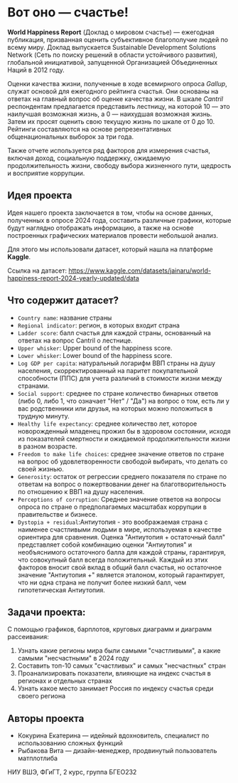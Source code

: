 # Вот оно — счастье!

**World Happiness Report** (Доклад о мировом счастье) — ежегодная публикация, призванная оценить субъективное благополучие людей по всему миру. Доклад выпускается Sustainable Development Solutions Network (Сеть по поиску решений в области устойчивого развития), глобальной инициативой, запущенной Организацией Объединенных Наций в 2012 году.

Оценки качества жизни, полученные в ходе всемирного опроса *Gallup*, служат основой для ежегодного рейтинга счастья. Они основаны на ответах на главный вопрос об оценке качества жизни. В шкале *Cantril* респондентам предлагается представить лестницу, на которой 10 — это наилучшая возможная жизнь, а 0 — наихудшая возможная жизнь. Затем их просят оценить свою текущую жизнь по шкале от 0 до 10. Рейтинги составляются на основе репрезентативных общенациональных выборок за три года.

Также отчете используется ряд факторов для измерения счастья, включая доход, социальную поддержку, ожидаемую продолжительность жизни, свободу выбора жизненного пути, щедрость и восприятие коррупции.

## Идея проекта
Идея нашего проекта заключается в том, чтобы на основе данных, полученных в опросе 2024 года, составить различные графики, которые будут наглядно отображать информацию, а также на основе построенных графических материалов провести небольшой анализ.

Для этого мы использовали датасет, который нашла на платформе **Kaggle**.

Ссылка на датасет: https://www.kaggle.com/datasets/jainaru/world-happiness-report-2024-yearly-updated/data

## Что содержит датасет?
- `Country name`: название страны
- `Regional indicator`: регион, в которых входит страна
- `Ladder score`: балл счастья для каждой страны, основанный на ответах на вопрос Cantril о лестнице.
- `Upper whisker`: Upper bound of the happiness score.
- `Lower whisker`: Lower bound of the happiness score.
- `Log GDP per capita`: натуральный логарифм ВВП страны на душу населения, скорректированный на паритет покупательной способности (ППС) для учета различий в стоимости жизни между странами.
- `Social support`: среднее по стране количество бинарных ответов (либо 0, либо 1, что означает "Нет" / "Да") на вопрос о том, есть ли у вас родственники или друзья, на которых можно положиться в трудную минуту.
- `Healthy life expectancy`: среднее количество лет, которое новорожденный младенец прожил бы в здоровом состоянии, исходя из показателей смертности и ожидаемой продолжительности жизни в разном возрасте.
- `Freedom to make life choices`: среднее значение ответов по стране на вопрос об удовлетворенности свободой выбирать, что делать со своей жизнью.
- `Generosity`: остаток от регрессии среднего показателя по стране по ответам на вопрос о пожертвовании денег на благотворительность по отношению к ВВП на душу населения.
- `Perceptions of corruption`: Среднее значение ответов на вопросы опроса по стране о предполагаемых масштабах коррупции в правительстве и бизнесе.
- `Dystopia + residual`:Антиутопия - это воображаемая страна с наименее счастливыми людьми в мире, используемая в качестве ориентира для сравнения. Оценка "Антиутопия + остаточный балл" представляет собой комбинацию оценки "Антиутопия" и необъяснимого остаточного балла для каждой страны, гарантируя, что совокупный балл всегда положительный. Каждый из этих факторов вносит свой вклад в общий балл счастья, но остаточное значение "Антиутопия +" является эталоном, который гарантирует, что ни одна страна не получит более низкий балл, чем гипотетическая Антиутопия.
## Задачи проекта:
С помощью графиков, барплотов, круговых диаграмм и диаграмм рассеивания:
1. Узнать какие регионы мира были самыми "счастливыми", а какие самыми "несчастными" в 2024 году
2. Составить топ-10 самых "счастливых" и самых "несчастных" стран
3. Проанализировать показатели, влияющие на индекс счастья в регионах и отдельных странах
4. Узнать какое место занимает Россия по индексу счастья среди своего региона 

## Авторы проекта

- Кокурина Екатерина — идейный вдохновитель, специалист по использованию сложных функций
- Рыбакова Вита — дизайн-менеджер, продвинутый пользователь матплотлиба

НИУ ВШЭ, ФГиГТ, 2 курс, группа БГЕО232
